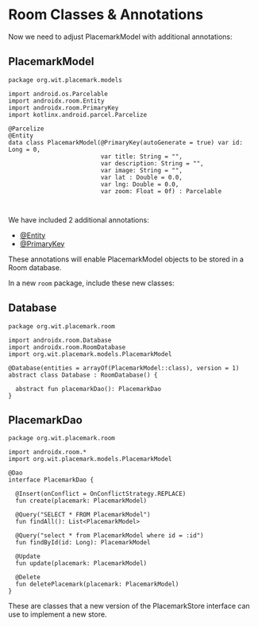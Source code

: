 # Room Classes & Annotations

Now we need to adjust PlacemarkModel with additional annotations:

## PlacemarkModel

~~~
package org.wit.placemark.models

import android.os.Parcelable
import androidx.room.Entity
import androidx.room.PrimaryKey
import kotlinx.android.parcel.Parcelize

@Parcelize
@Entity
data class PlacemarkModel(@PrimaryKey(autoGenerate = true) var id: Long = 0,
                          var title: String = "",
                          var description: String = "",
                          var image: String = "",
                          var lat : Double = 0.0,
                          var lng: Double = 0.0,
                          var zoom: Float = 0f) : Parcelable



~~~

We have included 2 additional annotations:

- [@Entity](https://developer.android.com/reference/android/arch/persistence/room/Entity.html)
- [@PrimaryKey](https://developer.android.com/reference/android/arch/persistence/room/PrimaryKey.html)

These annotations will enable PlacemarkModel objects to be stored in a Room database.

In a new `room` package, include these new classes:

## Database

~~~
package org.wit.placemark.room

import androidx.room.Database
import androidx.room.RoomDatabase
import org.wit.placemark.models.PlacemarkModel

@Database(entities = arrayOf(PlacemarkModel::class), version = 1)
abstract class Database : RoomDatabase() {

  abstract fun placemarkDao(): PlacemarkDao
}
~~~

## PlacemarkDao

~~~
package org.wit.placemark.room

import androidx.room.*
import org.wit.placemark.models.PlacemarkModel

@Dao
interface PlacemarkDao {

  @Insert(onConflict = OnConflictStrategy.REPLACE)
  fun create(placemark: PlacemarkModel)

  @Query("SELECT * FROM PlacemarkModel")
  fun findAll(): List<PlacemarkModel>

  @Query("select * from PlacemarkModel where id = :id")
  fun findById(id: Long): PlacemarkModel

  @Update
  fun update(placemark: PlacemarkModel)

  @Delete
  fun deletePlacemark(placemark: PlacemarkModel)
}
~~~

These are classes that a new version of the PlacemarkStore interface can use to implement a new store.
